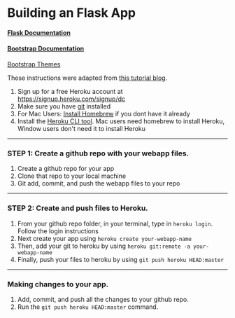 # Building an Flask App

#### [Flask Documentation](https://flask.palletsprojects.com/en/1.1.x/quickstart/)
#### [Bootstrap Documentation](https://getbootstrap.com/docs/4.3/components/alerts/)
[Bootstrap Themes](https://getbootstrap.com/docs/4.0/examples/)


These instructions were adapted from [this tutorial blog](https://blog.cambridgespark.com/deploying-a-machine-learning-model-to-the-web-725688b851c7). 

1. Sign up for a free Heroku account at https://signup.heroku.com/signup/dc
2. Make sure you have [git](https://git-scm.com/book/en/v2/Getting-Started-Installing-Git) installed
3. For Mac Users: [Install Homebrew](https://brew.sh/) if you dont have it already
4. Install the [Heroku CLI tool](https://devcenter.heroku.com/articles/heroku-cli#download-and-install).  Mac users need homebrew to install Heroku, Window users don't need it to install Heroku

___

### STEP 1: Create a github repo with your webapp files.

1. Create a github repo for your app
2. Clone that repo to your local machine
3. Git add, commit, and push the webapp files to your repo

___
### STEP 2: Create and push files to Heroku.

1. From your github repo folder, in your terminal, type in `heroku login`.  Follow the login instructions
2. Next create your app using `heroku create your-webapp-name`
3. Then, add your git to heroku by using `heroku git:remote -a your-webapp-name`
4. Finally, push your files to heroku by using `git push heroku HEAD:master`

___
### Making changes to your app. 
1. Add, commit, and push all the changes to your github repo.
2. Run the `git push heroku HEAD:master` command. 


